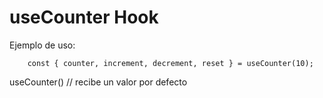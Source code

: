 # useCounter Hook

Ejemplo de uso:

```
	const { counter, increment, decrement, reset } = useCounter(10);
```

useCounter() // recibe un valor por defecto